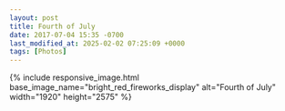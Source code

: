 ```yaml
---
layout: post
title: Fourth of July
date: 2017-07-04 15:35 -0700
last_modified_at: 2025-02-02 07:25:09 +0000
tags: [Photos]
---
```


{% include responsive_image.html base_image_name="bright_red_fireworks_display" alt="Fourth of July" 
    width="1920" height="2575" %}
